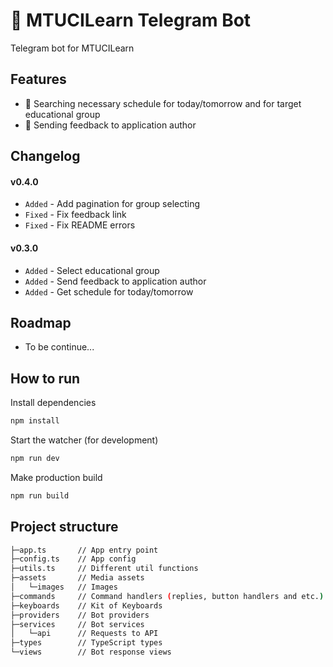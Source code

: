 
# 🤖 MTUCILearn Telegram Bot

Telegram bot for MTUCILearn


## Features

- 🔎 Searching necessary schedule for today/tomorrow and for target educational group
- 📧 Sending feedback to application author

## Changelog

#### v0.4.0
- `Added` - Add pagination for group selecting
- `Fixed` - Fix feedback link
- `Fixed` - Fix README errors

#### v0.3.0
- `Added` - Select educational group
- `Added` - Send feedback to application author
- `Added` - Get schedule for today/tomorrow
## Roadmap

- To be continue...



## How to run
Install dependencies

```bash
npm install
```

Start the watcher (for development)

```bash
npm run dev
```

Make production build

```bash
npm run build
```


## Project structure

```bash
├─app.ts       // App entry point
├─config.ts    // App config
├─utils.ts     // Different util functions
├─assets       // Media assets
│   └─images   // Images
├─commands     // Command handlers (replies, button handlers and etc.)
├─keyboards    // Kit of Keyboards
├─providers    // Bot providers
├─services     // Bot services
│   └─api      // Requests to API  
├─types        // TypeScript types   
└─views        // Bot response views
```
